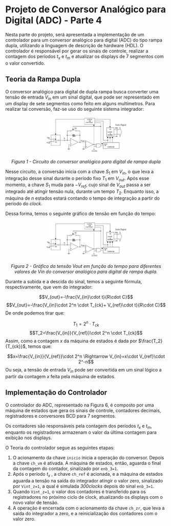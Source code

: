 # Projeto de Conversor Analógico para Digital (ADC) - Parte 4

Nesta parte do projeto, será apresentada a implementação de um controlador para um conversor analógico para digital (ADC) do tipo rampa dupla, utilizando a linguagem de descrição de hardware (HDL). O controlador é responsável por gerar os sinais de controle, realizar a contagem dos períodos $t_x$ e $t_m$ e atualizar os displays de 7 segmentos com o valor convertido.
## Teoria da Rampa Dupla
O conversor analógico para digital de dupla rampa busca converter uma tensão de entrada $V_{in}$ em um sinal digital, que pode ser representado em um display de sete segmentos como feito em alguns multímetros. Para realizar tal conversão, faz-se uso do seguinte sistema integrador:

<div align="center" >
  <img src="images/image17.png" width="50%" alt="Figura 1 - Circuito do conversor analógico para digital de rampa dupla" />
  <p align="center" width="50%"><em>Figura 1 - Circuito do conversor analógico para digital de rampa dupla</em></p>
</div>

Nesse circuito, a conversão inicia com a chave $S_1$ em $V_{in}$, o que leva a integração desse sinal durante o período fixo $T_1$ em $V_{out}$. Após esse momento, a chave $S_1$ muda para $-V_{ref}$, cujo sinal de $V_{out}$ passa a ser integrado até atingir tensão nula, durante um tempo $T_2$. Enquanto isso, a máquina de $n$ estados estará contando o tempo de integração a partir do período do $clock$. 

Dessa forma, temos o seguinte gráfico de tensão em função do tempo:

<div align="center" width="50%">
  <img src="images/image17.png" width="50%" alt="Figura 2 - Gráfico da tensão Vout em função do tempo para diferentes valores de Vin do conversor analógico para digital de rampa dupla." />
  <p align="center" width="50%" ><em>Figura 2 - Gráfico da tensão Vout em função do tempo para diferentes valores de Vin do conversor analógico para digital de rampa dupla.</em></p>
</div>


Durante a subida e a descida do sinal, temos a seguinte fórmula, respectivamente, que vem do integrador:

$$V_{out}=-\frac{V_{in}\cdot t}{R\cdot C}$$
$$V_{out}=-\frac{V_{in}\cdot 2^n \cdot T_{ck}+ V_{ref}\cdot t}{R\cdot C}$$
De onde podemos tirar que:

$$T_1=2^n\cdot T_{ck} $$
$$T_2=\frac{V_{in}}{V_{ref}}\cdot 2^n \cdot T_{ck}$$
Assim, como a contagem $x$ da máquina de estados é dada por $\frac{T_2}{T_{ck}}$, temos que:

$$x=\frac{V_{in}}{V_{ref}}\cdot 2^n \Rightarrow V_{in}=x\cdot V_{ref}\cdot 2^-n$$
Ou seja, a tensão de entrada $V_{in}$ pode ser convertida em um sinal lógico a partir da contagem $x$ feita pela máquina de estados.

## Implementação do Controlador
O controlador do ADC, representado na Figura 6, é composto por uma máquina de estados que gera os sinais de controle, contadores decimais, registradores e conversores BCD para 7 segmentos. 

Os contadores são responsáveis pela contagem dos períodos $t_x$ e $t_m$, enquanto os registradores armazenam o valor da última contagem para exibição nos displays.

O Teoria do controlador segue as seguintes etapas:

1. O acionamento da chave `inicio` inicia a operação do conversor. Depois a chave `ch_vm` é ativada. A máquina de estados, então, aguarda o final da contagem do contador, sinalizado por `enb_3=1`.
2. Após o período $t_x$ , a chave `ch_ref` é acionada, e a máquina de estados aguarda a tensão na saída do integrador atingir o valor zero, sinalizado por `Vint_z=1`, a qual é simulada _300clocks_ depois do sinal `enb_3=1`.
3. Quando `Vint_z=1`, o valor dos contadores é transferido para os registradores no próximo ciclo de clock, atualizando os displays com o novo valor de tensão. 
4. A operação é encerrada com o acionamento da chave `ch_zr`, que leva a saída do integrador a zero, e a reinicialização dos contadores com o valor zero.

